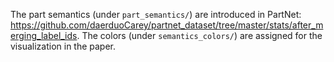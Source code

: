 The part semantics (under `part_semantics/`) are introduced in PartNet: https://github.com/daerduoCarey/partnet_dataset/tree/master/stats/after_merging_label_ids.
The colors (under `semantics_colors/`) are assigned for the visualization in the paper.
